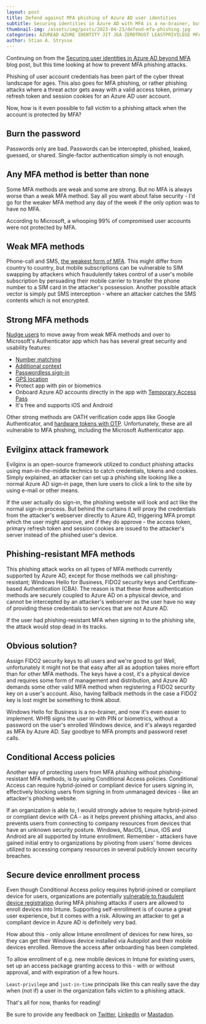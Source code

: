 ```yaml
---
layout: post
title: Defend against MFA phishing of Azure AD user identities
subtitle: Securing identities in Azure AD with MFA is a no-brainer, but is it really enough? Let's look at attack vectors for the various MFA methods, and how to defend against MFA phishing in Azure AD.
thumbnail-img: /assets/img/posts/2023-04-23/defend-mfa-phishing.jpg
categories: AZUREAD AZURE IDENTITY JIT JEA ZEROTRUST LEASTPRIVILEGE MFA PHISHING CONDITIONALACCESS
author: Stian A. Strysse
---
```


Continuing on from the [Securing user identities in Azure AD beyond MFA](https://learningbydoing.cloud/blog/securing-user-identities-in-azure-ad-beyond-mfa/) blog post, but this time looking at how to prevent MFA phishing attacks.

Phishing of user account credentials has been part of the cyber threat landscape for ages. This also goes for MFA phishing, or rather phishing attacks where a threat actor gets away with a valid access token, primary refresh token and session cookies for an Azure AD user account.

Now, how is it even possible to fall victim to a phishing attack when the account is protected by MFA?

## Burn the password

Passwords only are bad. Passwords can be intercepted, phished, leaked, guessed, or shared. Single-factor authentication simply is not enough.

## Any MFA method is better than none

Some MFA methods are weak and some are strong. But no MFA is always worse than a weak MFA method. Say all you want about false security - I'd go for the weaker MFA method any day of the week if the only option was to have no MFA.

According to Microsoft, a whooping 99% of compromised user accounts were not protected by MFA.

## Weak MFA methods

Phone-call and SMS, [the weakest form of MFA](https://techcommunity.microsoft.com/t5/microsoft-entra-azure-ad-blog/it-s-time-to-hang-up-on-phone-transports-for-authentication/ba-p/1751752). This might differ from country to country, but mobile subscriptions can be vulnerable to SIM swapping by attackers which fraudulently takes control of a user's mobile subscription by persuading their mobile carrier to transfer the phone number to a SIM card in the attacker's possession. Another possible attack vector is simply put SMS interception - where an attacker catches the SMS contents which is not encrypted.

## Strong MFA methods

[Nudge users](https://learn.microsoft.com/en-us/azure/active-directory/authentication/how-to-mfa-registration-campaign) to move away from weak MFA methods and over to Microsoft's Authenticator app which has has several great security and usability features:

* [Number matching](https://learn.microsoft.com/en-us/azure/active-directory/authentication/how-to-mfa-number-match)
* [Additional context](https://learn.microsoft.com/en-us/azure/active-directory/authentication/how-to-mfa-additional-context)
* [Passwordless sign-in](https://learn.microsoft.com/en-us/azure/active-directory/authentication/howto-authentication-passwordless-phone)
* [GPS location](https://learn.microsoft.com/en-us/azure/active-directory/conditional-access/location-condition)
* Protect app with pin or biometrics
* Onboard Azure AD accounts directly in the app with [Temporary Access Pass](https://learn.microsoft.com/en-us/azure/active-directory/authentication/howto-authentication-temporary-access-pass)
* It's free and supports iOS and Android

Other strong methods are OATH verification code apps like Google Authenticator, and [hardware tokens with OTP](https://learn.microsoft.com/en-us/azure/active-directory/authentication/concept-authentication-oath-tokens). Unfortunately, these are all vulnerable to MFA phishing, including the Microsoft Authenticator app.

## Evilginx attack framework

Evilginx is an open-source framework utilized to conduct  phishing attacks using man-in-the-middle technics to catch credentials, tokens and cookies. Simply explained, an attacker can set up a phishing site looking like a normal Azure AD sign-in page, then lure users to click a link to the site by using e-mail or other means.

If the user actually do sign-in, the phishing website will look and act like the normal sign-in process. But behind the curtains it will proxy the credentials from the attacker's webserver directly to Azure AD, triggering MFA prompt which the user might approve, and if they do approve - the access token, primary refresh token and session cookies are issued to the attacker's server instead of the phished user's device.

## Phishing-resistant MFA methods

This phishing attack works on all types of MFA methods currently supported by Azure AD, except for those methods we call phishing-resistant; Windows Hello for Business, FIDO2 security keys and Certificate-based Authentication (CBA). The reason is that these three authentication methods are securely coupled to Azure AD on a physical device, and cannot be intercepted by an attacker's webserver as the user have no way of providing these credentials to services that are not Azure AD.

If the user had phishing-resistant MFA when signing in to the phishing site, the attack would stop dead in its tracks.

## Obvious solution?

Assign FIDO2 security keys to all users and we're good to go! Well, unfortunately it might not be that easy after all as adoption takes more effort than for other MFA methods. The keys have a cost, it's a physical device and requires some form of management and distribution, and Azure AD demands some other valid MFA method when registering a FIDO2 security key on a user's account. Also, having fallback methods in the case a FIDO2 key is lost might be something to think about.

Windows Hello for Business is a no-brainer, and now it's even easier to implement. WHfB signs the user in with PIN or biometrics, without a password on the user's enrolled Windows device, and it's always regarded as MFA by Azure AD. Say goodbye to MFA prompts and password reset calls.

## Conditional Access policies

Another way of protecting users from MFA phishing without phishing-resistant MFA methods, is by using Conditional Access policies. Conditional Access can require hybrid-joined or compliant device for users signing in, effectively blocking users from signing in from unmanaged devices - like an attacker's phishing website.

If an organization is able to, I would strongly advise to require hybrid-joined or compliant device with CA - as it helps prevent phishing attacks, and also prevents users from connecting to company resources from devices that have an unknown security posture. Windows, MacOS, Linux, iOS and Android are all supported by Intune enrollment. Remember - attackers have gained initial entry to organizations by pivoting from users' home devices utilized to accessing company resources in several publicly known security breaches.

## Secure device enrollment process

Even though Conditional Access policy requires hybrid-joined or compliant device for users, organizations are potentially [vulnerable to fraudulent device registration](https://learn.microsoft.com/en-us/azure/active-directory/standards/memo-22-09-multi-factor-authentication#protection-from-external-phishing) during MFA phishing attacks if users are allowed to enroll devices into Intune. Supporting self-enrollment is of course a great user experience, but it comes with a risk. Allowing an attacker to get a compliant device in Azure AD is definitely very bad.

How about this - only allow Intune enrollment of devices for new hires, so they can get their Windows device installed via Autopilot and their mobile devices enrolled. Remove the access after onboarding has been completed.

To allow enrollment of e.g. new mobile devices in Intune for existing users, set up an access package granting access to this - with or without approval, and with expiration of a few hours.

`Least-privilege` and `just-in-time` principals like this can really save the day when (not if) a user in the organization falls victim to a phishing attack.

That's all for now, thanks for reading!

Be sure to provide any feedback on [Twitter](https://twitter.com/stianstrysse), [LinkedIn](https://www.linkedin.com) or [Mastadon](https://infosec.exchange/@stians/).
